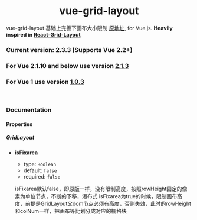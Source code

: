 <h1 align="center">vue-grid-layout</h1>



vue-grid-layout 基础上完善下画布大小限制 [原地址](https://github.com/jbaysolutions/vue-grid-layout), for Vue.js. **Heavily inspired in [React-Grid-Layout](https://github.com/STRML/react-grid-layout)**

### **Current version:** 2.3.3 (Supports Vue 2.2+)

### **For Vue 2.1.10 and below use version [2.1.3](https://github.com/jbaysolutions/vue-grid-layout/tree/2.1.3)**
### **For Vue 1 use version [1.0.3](https://github.com/jbaysolutions/vue-grid-layout/tree/1.0.3)** 

<br/>


### Documentation

#### Properties

##### GridLayout

* **isFixarea**
    
    * type: `Boolean`
    * default: `false`
    * required: `false`

    
    isFixarea默认false，即原版一样，没有限制高度，按照rowHeight固定的像素为单位节点，不断的下移，瀑布式
    isFixarea为true的时候，限制画布高度，前提是GridLayout父dom节点必须有高度，否则失效，此时的rowHeight和colNum一样，把画布等比划分成对应的栅格块
    